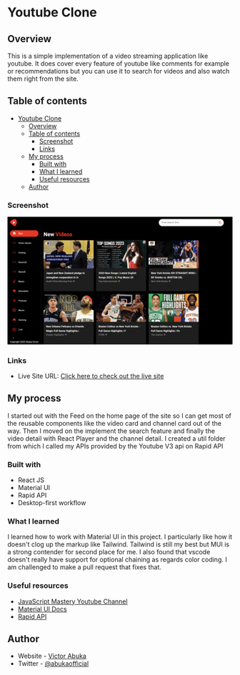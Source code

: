 # Youtube Clone

## Overview

This is a simple implementation of a video streaming application like youtube. It does cover every feature of youtube like comments for example or recommendations but you can use it to search for videos and also watch them right from the site.

## Table of contents

- [Youtube Clone](#youtube-clone)
  - [Overview](#overview)
  - [Table of contents](#table-of-contents)
    - [Screenshot](#screenshot)
    - [Links](#links)
  - [My process](#my-process)
    - [Built with](#built-with)
    - [What I learned](#what-i-learned)
    - [Useful resources](#useful-resources)
  - [Author](#author)

### Screenshot

![](./screenshot.png)

### Links

- Live Site URL: [Click here to check out the live site](https://qrcompfm.netlify.app/)

## My process

I started out with the Feed on the home page of the site so I can get most of the reusable components like the video card and channel card out of the way. Then I moved on the implement the search feature and finally the video detail with React Player and the channel detail. I created a util folder from which I called my APIs provided by the Youtube V3 api on Rapid API

### Built with

- React JS
- Material UI
- Rapid API
- Desktop-first workflow

### What I learned

I learned how to work with Material UI in this project. I particularly like how it doesn't clog up the markup like Tailwind. Tailwind is still my best but MUI is a strong contender for second place for me. I also found that vscode doesn't really have support for optional chaining as regards color coding. I am challenged to make a pull request that fixes that.

### Useful resources

- [JavaScript Mastery Youtube Channel](https://www.youtube.com/@javascriptmastery)
- [Material UI Docs](https://mui.com/material-ui/getting-started/overview/)
- [Rapid API](https://rapidapi.com)

## Author

- Website - [Victor Abuka](https://www.victorabuka.netlify.app)
- Twitter - [@abukaofficial](https://www.twitter.com/abukaofficial)
